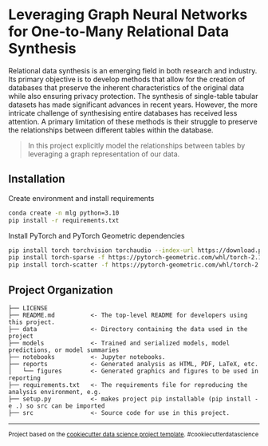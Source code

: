 Leveraging Graph Neural Networks for One-to-Many
Relational Data Synthesis
==============================

Relational data synthesis is an emerging field in both research and industry. Its primary objective is
to develop methods that allow for the creation of databases that preserve the inherent characteristics
of the original data while also ensuring privacy protection. The synthesis of single-table tabular
datasets has made significant advances in recent years. However, the more intricate challenge of
synthesising entire databases has received less attention. A primary limitation of these methods is
their struggle to preserve the relationships between different tables within the database.

>In this project explicitly model the relationships between tables by leveraging a graph representation of our data.

Installation
------------
Create environment and install requirements
```bash
conda create -n mlg python=3.10
pip install -r requirements.txt
```
Install PyTorch and PyTorch Geometric dependencies

```bash
pip install torch torchvision torchaudio --index-url https://download.pytorch.org/whl/cu121 
pip install torch-sparse -f https://pytorch-geometric.com/whl/torch-2.1.0+cu121.html
pip install torch-scatter -f https://pytorch-geometric.com/whl/torch-2.1.0+cu121.html
```

Project Organization
------------

    ├── LICENSE
    ├── README.md          <- The top-level README for developers using this project.
    ├── data               <- Directory containing the data used in the project
    ├── models             <- Trained and serialized models, model predictions, or model summaries
    ├── notebooks          <- Jupyter notebooks.
    ├── reports            <- Generated analysis as HTML, PDF, LaTeX, etc.
    │   └── figures        <- Generated graphics and figures to be used in reporting
    ├── requirements.txt   <- The requirements file for reproducing the analysis environment, e.g.
    ├── setup.py           <- makes project pip installable (pip install -e .) so src can be imported
    ├── src                <- Source code for use in this project.
<!--     
│   ├── __init__.py    <- Makes src a Python module
    │   │
    │   ├── data           <- Scripts to download or generate data
    │   │   └── make_dataset.py
    │   │
    │   ├── features       <- Scripts to turn raw data into features for modeling
    │   │   └── build_features.py
    │   │
    │   ├── models         <- Scripts to train models and then use trained models to make
    │   │   │                 predictions
    │   │   ├── predict_model.py
    │   │   └── train_model.py
    │   │
    │   └── visualization  <- Scripts to create exploratory and results oriented visualizations
    │       └── visualize.py
    │
    └── tox.ini            <- tox file with settings for running tox; see tox.readthedocs.io -->


--------

<p><small>Project based on the <a target="_blank" href="https://drivendata.github.io/cookiecutter-data-science/">cookiecutter data science project template</a>. #cookiecutterdatascience</small></p>
